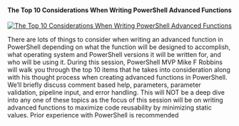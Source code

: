 ﻿#### The Top 10 Considerations When Writing PowerShell Advanced Functions

[![The Top 10 Considerations When Writing PowerShell Advanced Functions](https://i1.ytimg.com/vi/tcAz4T1Aydo/hqdefault.jpg "The Top 10 Considerations When Writing PowerShell Advanced Functions")](https://www.youtube.com/watch?v=tcAz4T1Aydo)

There are lots of things to consider when writing an advanced function in PowerShell depending on what the function will be designed to accomplish, what operating system and PowerShell versions it will be written for, and who will be using it. During this session, PowerShell MVP Mike F Robbins will walk you through the top 10 items that he takes into consideration along with his thought process when creating advanced functions in PowerShell. We’ll briefly discuss comment based help, parameters, parameter validation, pipeline input, and error handling. This will NOT be a deep dive into any one of these topics as the focus of this session will be on writing advanced functions to maximize code reusability by minimizing static values. Prior experience with PowerShell is recommended



